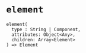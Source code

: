 # `element`

```
element(
  type : String | Component,
  attributes: Object<Any>,
  children: Array<Element>
) => Element
```